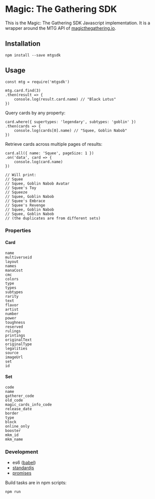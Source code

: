 # Magic: The Gathering SDK

This is the Magic: The Gathering SDK Javascript implementation. It is a wrapper around the MTG API of [magicthegathering.io](http://magicthegathering.io/).

## Installation

    npm install --save mtgsdk

## Usage

    const mtg = require('mtgsdk')

    mtg.card.find(3)
    .then(result => {
        console.log(result.card.name) // "Black Lotus"
    })

Query cards by any property:

    card.where({ supertypes: 'legendary', subtypes: 'goblin' })
    .then(cards => {
        console.log(cards[0].name) // "Squee, Goblin Nabob"
    })

Retrieve cards across multiple pages of results:

    card.all({ name: 'Squee', pageSize: 1 })
    .on('data', card => {
        console.log(card.name)
    })

    // Will print:
    // Squee
    // Squee, Goblin Nabob Avatar
    // Squee's Toy
    // Squeeze
    // Squee, Goblin Nabob
    // Squee's Embrace
    // Squee's Revenge
    // Squee, Goblin Nabob
    // Squee, Goblin Nabob
    // (the duplicates are from different sets)

### Properties

#### Card

    name
    multiverseid
    layout
    names
    manaCost
    cmc
    colors
    type
    types
    subtypes
    rarity
    text
    flavor
    artist
    number
    power 
    toughness
    reserved
    rulings
    printings
    originalText
    originalType
    legalities
    source
    imageUrl
    set
    id

#### Set

    code
    name
    gatherer_code
    old_code
    magic_cards_info_code
    release_date
    border
    type
    block
    online_only
    booster
    mkm_id
    mkm_name

### Development

- es6 ([babel](https://babeljs.io))
- [standardjs](http://standardjs.com)
- [promises](https://www.promisejs.org)

Build tasks are in npm scripts:

    npm run
